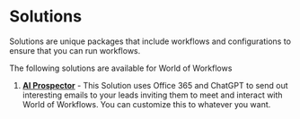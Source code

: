 # Solutions

Solutions are unique packages that include workflows and configurations to ensure that you can run workflows.

The following solutions are available for World of Workflows

1. **[AI Prospector](AIProspector/README.md)** - This Solution uses Office 365 and ChatGPT to send out interesting emails to your leads inviting them to meet and interact with World of Workflows. You can customize this to whatever you want.